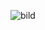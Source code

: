 ![bild](https://github.com/villestenstrom/logik/assets/63121251/66683cfc-6878-4b38-8586-8dab7af39943)
